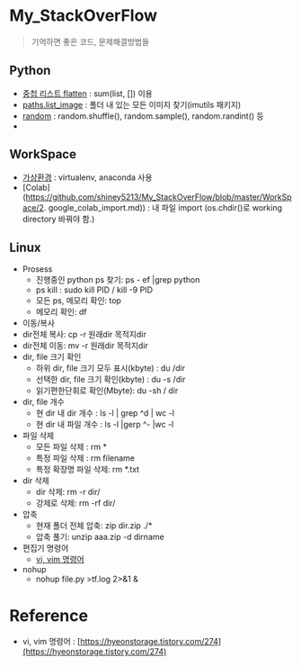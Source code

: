 # My_StackOverFlow

> 기억하면 좋은 코드, 문제해결방법들 
>
## Python
- [중첩 리스트 flatten](https://github.com/shiney5213/My_StackOverFlow/blob/master/1.%20python-list_flatten.ipynb) :  sum(list, [])  이용
- [paths.list_image](https://github.com/shiney5213/My_StackOverFlow/blob/master/2.%20python-fine_imga_in_dir.ipynb) : 폴더 내 있는 모든 이미지 찾기(imutils 패키지)
- [random](https://github.com/shiney5213/My_StackOverFlow/blob/master/3.%20python-list_random_shuffle_.ipynb) : random.shuffle(), random.sample(), random.randint() 등
- 



## WorkSpace
- [가상환경](https://github.com/shiney5213/My_StackOverFlow/blob/master/WorkSpace/1.%20virtualenv.md) : virtualenv, anaconda 사용
- [Colab](https://github.com/shiney5213/My_StackOverFlow/blob/master/WorkSpace/2. google_colab_import.md)) : 내 파일 import (os.chdir()로 working directory 바꿔야 함.)



## Linux
- Prosess
	- 진행중인 python ps 찾기: ps - ef |grep python
	- ps  kill : sudo kill PID / kill -9 PID
	- 모든 ps, 메모리 확인: top
	- 메모리 확인: df
-  이동/복사
  - dir전체 복사: cp -r 원래dir 목적지dir
  - dir전체 이동: mv -r 원래dir 목적지dir
- dir, file 크기 확인
	- 하위 dir, file 크기 모두 표시(kbyte) : du /dir
	- 선택한 dir, file 크기 확인(kbyte) : du -s /dir
	- 읽기편한단휘로 확인(Mbyte): du -sh / dir
- dir, file 개수
	- 현 dir 내 dir 개수 : ls -l | grep ^d | wc -l
	- 현 dir 내 파일 개수 : ls -l |gerp ^- |wc -l 
- 파일 삭제
	- 모든 파일 삭제 : rm \*
	- 특정 파일 삭제 :  rm filename
	- 특정 확장명 파일 삭제: rm \*.txt
- dir 삭제
	- dir 삭제: rm -r dir/
	- 강제로 삭제: rm -rf dir/
- 압축
	- 현재 폴더 전체 압축: zip dir.zip ./\*
	- 압축 풀기: unzip aaa.zip -d dirname
- 편집기 명령어
  - [vi, vim 명령어](https://hyeonstorage.tistory.com/274)
- nohup 
  - nohup file.py >tf.log  2>&1 &





# Reference

- vi, vim 명령어 : [https://hyeonstorage.tistory.com/274](https://hyeonstorage.tistory.com/274)

